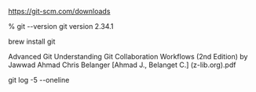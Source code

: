 https://git-scm.com/downloads

% git --version
git version 2.34.1

brew install git

Advanced Git Understanding Git Collaboration  Workflows (2nd Edition) by Jawwad Ahmad Chris Belanger [Ahmad J., Belanget C.] (z-lib.org).pdf

git log -5 --oneline
